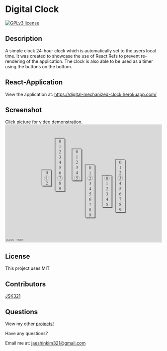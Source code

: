 # Digital Clock

[![GPLv3 license](https://img.shields.io/badge/License-MIT-blue.svg)](http://perso.crans.org/besson/LICENSE.html)

## Description
A simple clock 24-hour clock which is automatically set to the users local time. It was created to showcase the use of React Refs to prevent re-rendering of the application. The clock is also able to be used as a timer using the buttons on the bottom.

## React-Application
View the application at: https://digital-mechanized-clock.herokuapp.com/

## Screenshot
Click picture for video demonstration.
[![Video](./Assets/clock.png)](https://watch.screencastify.com/v/kFA76pmLgrXv0tHP5g3W)


## License
This project uses MIT

## Contributors
[JSK321](https://github.com/JSK321)

## Questions
View my other [projects!](https://github.com/JSK321?tab=repositories)

Have any questions?

Email me at: jaeshinkim321@gmail.com
